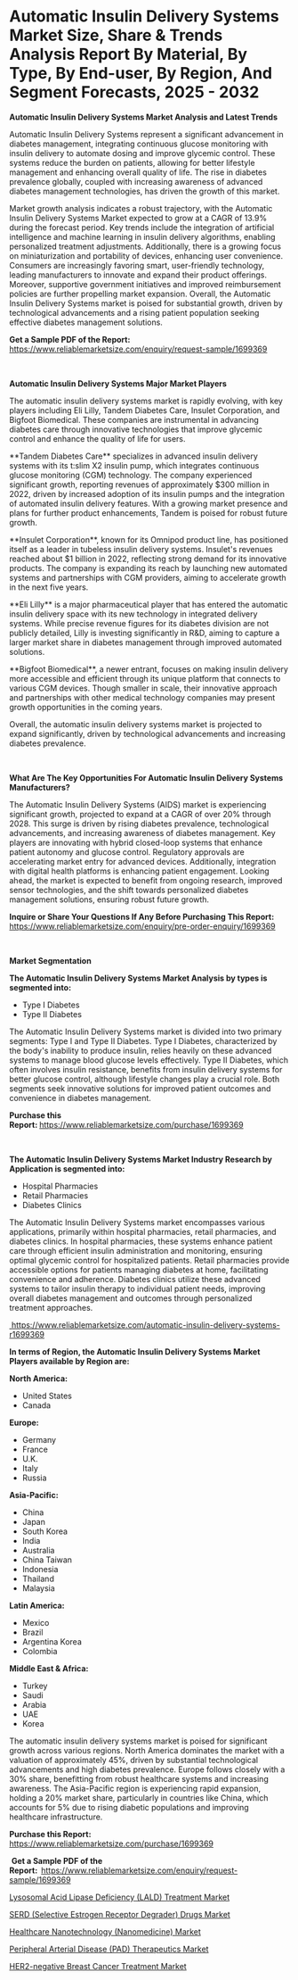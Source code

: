 <p><h1>Automatic Insulin Delivery Systems Market Size, Share & Trends Analysis Report By Material, By Type, By End-user, By Region, And Segment Forecasts, 2025 - 2032</h1></p><p><strong>Automatic Insulin Delivery Systems Market Analysis and Latest Trends</strong></p>
<p><p>Automatic Insulin Delivery Systems represent a significant advancement in diabetes management, integrating continuous glucose monitoring with insulin delivery to automate dosing and improve glycemic control. These systems reduce the burden on patients, allowing for better lifestyle management and enhancing overall quality of life. The rise in diabetes prevalence globally, coupled with increasing awareness of advanced diabetes management technologies, has driven the growth of this market.</p><p>Market growth analysis indicates a robust trajectory, with the Automatic Insulin Delivery Systems Market expected to grow at a CAGR of 13.9% during the forecast period. Key trends include the integration of artificial intelligence and machine learning in insulin delivery algorithms, enabling personalized treatment adjustments. Additionally, there is a growing focus on miniaturization and portability of devices, enhancing user convenience. Consumers are increasingly favoring smart, user-friendly technology, leading manufacturers to innovate and expand their product offerings. Moreover, supportive government initiatives and improved reimbursement policies are further propelling market expansion. Overall, the Automatic Insulin Delivery Systems market is poised for substantial growth, driven by technological advancements and a rising patient population seeking effective diabetes management solutions.</p></p>
<p><strong>Get a Sample PDF of the Report:&nbsp;</strong> <a href="https://www.reliablemarketsize.com/enquiry/request-sample/1699369?utm_campaign=1898&utm_medium=2&utm_source=Github&utm_content=ia&utm_term=03032025&utm_id=automatic-insulin-delivery-systems">https://www.reliablemarketsize.com/enquiry/request-sample/1699369</a></p>
<p>&nbsp;</p>
<p><strong>Automatic Insulin Delivery Systems Major Market Players</strong></p>
<p><p>The automatic insulin delivery systems market is rapidly evolving, with key players including Eli Lilly, Tandem Diabetes Care, Insulet Corporation, and Bigfoot Biomedical. These companies are instrumental in advancing diabetes care through innovative technologies that improve glycemic control and enhance the quality of life for users.</p><p>**Tandem Diabetes Care** specializes in advanced insulin delivery systems with its t:slim X2 insulin pump, which integrates continuous glucose monitoring (CGM) technology. The company experienced significant growth, reporting revenues of approximately $300 million in 2022, driven by increased adoption of its insulin pumps and the integration of automated insulin delivery features. With a growing market presence and plans for further product enhancements, Tandem is poised for robust future growth.</p><p>**Insulet Corporation**, known for its Omnipod product line, has positioned itself as a leader in tubeless insulin delivery systems. Insulet's revenues reached about $1 billion in 2022, reflecting strong demand for its innovative products. The company is expanding its reach by launching new automated systems and partnerships with CGM providers, aiming to accelerate growth in the next five years.</p><p>**Eli Lilly** is a major pharmaceutical player that has entered the automatic insulin delivery space with its new technology in integrated delivery systems. While precise revenue figures for its diabetes division are not publicly detailed, Lilly is investing significantly in R&D, aiming to capture a larger market share in diabetes management through improved automated solutions.</p><p>**Bigfoot Biomedical**, a newer entrant, focuses on making insulin delivery more accessible and efficient through its unique platform that connects to various CGM devices. Though smaller in scale, their innovative approach and partnerships with other medical technology companies may present growth opportunities in the coming years.</p><p>Overall, the automatic insulin delivery systems market is projected to expand significantly, driven by technological advancements and increasing diabetes prevalence.</p></p>
<p>&nbsp;</p>
<p><strong>What Are The Key Opportunities For Automatic Insulin Delivery Systems Manufacturers?</strong></p>
<p><p>The Automatic Insulin Delivery Systems (AIDS) market is experiencing significant growth, projected to expand at a CAGR of over 20% through 2028. This surge is driven by rising diabetes prevalence, technological advancements, and increasing awareness of diabetes management. Key players are innovating with hybrid closed-loop systems that enhance patient autonomy and glucose control. Regulatory approvals are accelerating market entry for advanced devices. Additionally, integration with digital health platforms is enhancing patient engagement. Looking ahead, the market is expected to benefit from ongoing research, improved sensor technologies, and the shift towards personalized diabetes management solutions, ensuring robust future growth.</p></p>
<p><strong>Inquire or Share Your Questions If Any Before Purchasing This Report:</strong> <a href="https://www.reliablemarketsize.com/enquiry/pre-order-enquiry/1699369?utm_campaign=1898&utm_medium=2&utm_source=Github&utm_content=ia&utm_term=03032025&utm_id=automatic-insulin-delivery-systems">https://www.reliablemarketsize.com/enquiry/pre-order-enquiry/1699369</a></p>
<p>&nbsp;</p>
<p><strong>Market Segmentation</strong></p>
<p><strong>The Automatic Insulin Delivery Systems Market Analysis by types is segmented into:</strong></p>
<p><ul><li>Type I Diabetes</li><li>Type II Diabetes</li></ul></p>
<p><p>The Automatic Insulin Delivery Systems market is divided into two primary segments: Type I and Type II Diabetes. Type I Diabetes, characterized by the body's inability to produce insulin, relies heavily on these advanced systems to manage blood glucose levels effectively. Type II Diabetes, which often involves insulin resistance, benefits from insulin delivery systems for better glucose control, although lifestyle changes play a crucial role. Both segments seek innovative solutions for improved patient outcomes and convenience in diabetes management.</p></p>
<p><strong>Purchase this Report:&nbsp;</strong><a href="https://www.reliablemarketsize.com/purchase/1699369?utm_campaign=1898&utm_medium=2&utm_source=Github&utm_content=ia&utm_term=03032025&utm_id=automatic-insulin-delivery-systems">https://www.reliablemarketsize.com/purchase/1699369</a></p>
<p>&nbsp;</p>
<p><strong>The Automatic Insulin Delivery Systems Market Industry Research by Application is segmented into:</strong></p>
<p><ul><li>Hospital Pharmacies</li><li>Retail Pharmacies</li><li>Diabetes Clinics</li></ul></p>
<p><p>The Automatic Insulin Delivery Systems market encompasses various applications, primarily within hospital pharmacies, retail pharmacies, and diabetes clinics. In hospital pharmacies, these systems enhance patient care through efficient insulin administration and monitoring, ensuring optimal glycemic control for hospitalized patients. Retail pharmacies provide accessible options for patients managing diabetes at home, facilitating convenience and adherence. Diabetes clinics utilize these advanced systems to tailor insulin therapy to individual patient needs, improving overall diabetes management and outcomes through personalized treatment approaches.</p></p>
<p><a href="https://www.reliablemarketsize.com/automatic-insulin-delivery-systems-r1699369?utm_campaign=1898&utm_medium=2&utm_source=Github&utm_content=ia&utm_term=03032025&utm_id=automatic-insulin-delivery-systems">&nbsp;https://www.reliablemarketsize.com/automatic-insulin-delivery-systems-r1699369</a></p>
<p><strong>In terms of Region, the Automatic Insulin Delivery Systems Market Players available by Region are:</strong></p>
<p>
    <p> <strong> North America: </strong>
        <ul>
            <li>United States</li>
            <li>Canada</li>
        </ul>
        </p> 
    <p> <strong> Europe: </strong>
        <ul>
            <li>Germany</li>
            <li>France</li>
            <li>U.K.</li>
            <li>Italy</li>
            <li>Russia</li>
        </ul>
        </p> 
    <p> <strong> Asia-Pacific: </strong>
        <ul>
            <li>China</li>
            <li>Japan</li>
            <li>South Korea</li>
            <li>India</li>
            <li>Australia</li>
            <li>China Taiwan</li>
            <li>Indonesia</li>
            <li>Thailand</li>
            <li>Malaysia</li>
        </ul>
        </p> 
    <p> <strong> Latin America: </strong>
        <ul>
            <li>Mexico</li>
            <li>Brazil</li>
            <li>Argentina Korea</li>
            <li>Colombia</li>
        </ul>
        </p> 
    <p> <strong> Middle East & Africa: </strong>
        <ul>
            <li>Turkey</li>
            <li>Saudi</li>
            <li>Arabia</li>
            <li>UAE</li>
            <li>Korea</li>
        </ul>
    </p>
    </p>
<p><p>The automatic insulin delivery systems market is poised for significant growth across various regions. North America dominates the market with a valuation of approximately 45%, driven by substantial technological advancements and high diabetes prevalence. Europe follows closely with a 30% share, benefitting from robust healthcare systems and increasing awareness. The Asia-Pacific region is experiencing rapid expansion, holding a 20% market share, particularly in countries like China, which accounts for 5% due to rising diabetic populations and improving healthcare infrastructure.</p></p>
<p><strong>Purchase this Report: </strong><a href="https://www.reliablemarketsize.com/purchase/1699369?utm_campaign=1898&utm_medium=2&utm_source=Github&utm_content=ia&utm_term=03032025&utm_id=automatic-insulin-delivery-systems">https://www.reliablemarketsize.com/purchase/1699369</a></p>
<p>&nbsp;<strong>Get a Sample PDF of the Report:&nbsp;&nbsp;</strong><a href="https://www.reliablemarketsize.com/enquiry/request-sample/1699369?utm_campaign=1898&utm_medium=2&utm_source=Github&utm_content=ia&utm_term=03032025&utm_id=automatic-insulin-delivery-systems">https://www.reliablemarketsize.com/enquiry/request-sample/1699369</a></p>
<p><strong></strong></p>
<p><p><a href="https://github.com/denuetkachci/Market-Research-Report-List-1/blob/main/lysosomal-acid-lipase-deficiency-lald-treatment-market.md?utm_campaign=1898&utm_medium=2&utm_source=Github&utm_content=ia&utm_term=03032025&utm_id=automatic-insulin-delivery-systems">Lysosomal Acid Lipase Deficiency (LALD) Treatment Market</a></p><p><a href="https://github.com/groszsaoudrd/Market-Research-Report-List-1/blob/main/serd-selective-estrogen-receptor-degrader-drugs-market.md?utm_campaign=1898&utm_medium=2&utm_source=Github&utm_content=ia&utm_term=03032025&utm_id=automatic-insulin-delivery-systems">SERD (Selective Estrogen Receptor Degrader) Drugs Market</a></p><p><a href="https://github.com/quiraytaibat/Market-Research-Report-List-1/blob/main/healthcare-nanotechnology-nanomedicine-market.md?utm_campaign=1898&utm_medium=2&utm_source=Github&utm_content=ia&utm_term=03032025&utm_id=automatic-insulin-delivery-systems">Healthcare Nanotechnology (Nanomedicine) Market</a></p><p><a href="https://github.com/lenjakam/Market-Research-Report-List-1/blob/main/peripheral-arterial-disease-pad-therapeutics-market.md?utm_campaign=1898&utm_medium=2&utm_source=Github&utm_content=ia&utm_term=03032025&utm_id=automatic-insulin-delivery-systems">Peripheral Arterial Disease (PAD) Therapeutics Market</a></p><p><a href="https://github.com/direepittr/Market-Research-Report-List-1/blob/main/her2-negative-breast-cancer-treatment-market.md?utm_campaign=1898&utm_medium=2&utm_source=Github&utm_content=ia&utm_term=03032025&utm_id=automatic-insulin-delivery-systems">HER2-negative Breast Cancer Treatment Market</a></p></p>